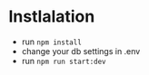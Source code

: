 # Instlalation

- run ```npm install```
- change your db settings in .env
- run ```npm run start:dev```